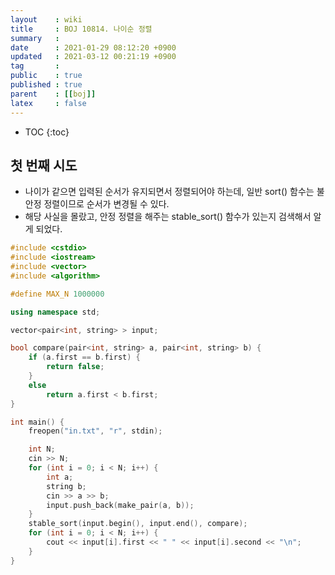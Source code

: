 ```yaml
---
layout    : wiki
title     : BOJ 10814. 나이순 정렬
summary   : 
date      : 2021-01-29 08:12:20 +0900
updated   : 2021-03-12 00:21:19 +0900
tag       : 
public    : true
published : true
parent    : [[boj]]
latex     : false
---
```

* TOC
{:toc}

## 첫 번째 시도
- 나이가 같으면 입력된 순서가 유지되면서 정렬되어야 하는데, 일반 sort() 함수는 불안정 정렬이므로 순서가 변경될 수 있다.
- 해당 사실을 몰랐고, 안정 정렬을 해주는 stable_sort() 함수가 있는지 검색해서 알게 되었다.
```cpp
#include <cstdio>
#include <iostream>
#include <vector>
#include <algorithm>

#define MAX_N 1000000

using namespace std;

vector<pair<int, string> > input;

bool compare(pair<int, string> a, pair<int, string> b) {
	if (a.first == b.first) {
		return false;
	}
	else
		return a.first < b.first;
}

int main() {
	freopen("in.txt", "r", stdin);

	int N;
	cin >> N;
	for (int i = 0; i < N; i++) {
		int a;
		string b;
		cin >> a >> b;
		input.push_back(make_pair(a, b));
	}
	stable_sort(input.begin(), input.end(), compare);
	for (int i = 0; i < N; i++) {
		cout << input[i].first << " " << input[i].second << "\n";
	}
}
```
